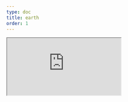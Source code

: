 ```yaml
---
type: doc
title: earth
order: 1
---
```


<iframe class="editor" src="https://grimoiregl.github.io/grimoire.gl-example#earth"></iframe>
